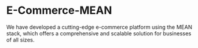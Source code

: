 # E-Commerce-MEAN
We have developed a cutting-edge e-commerce platform using the MEAN stack, which offers a comprehensive and scalable solution for businesses of all sizes.
